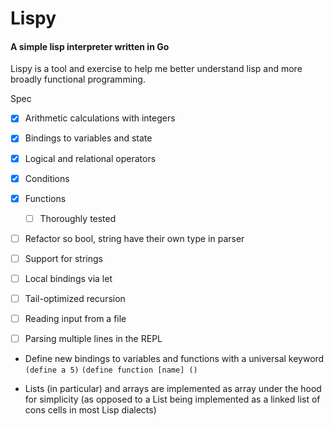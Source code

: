 # Lispy 
#### A simple lisp interpreter written in Go
Lispy is a tool and exercise to help me better understand lisp and more broadly functional programming. 

Spec
- [x] Arithmetic calculations with integers
- [x] Bindings to variables and state 
- [x] Logical and relational operators
- [x] Conditions
- [x] Functions
    - [ ] Thoroughly tested
- [ ] Refactor so bool, string have their own type in parser
- [ ] Support for strings
- [ ] Local bindings via let
- [ ] Tail-optimized recursion
- [ ] Reading input from a file
- [ ] Parsing multiple lines in the REPL


- Define new bindings to variables and functions with a universal keyword
`(define a 5)`
`(define function [name] () `

- Lists (in particular) and arrays are implemented as array under the hood for simplicity (as opposed to a List being implemented as a linked
list of cons cells in most Lisp dialects)